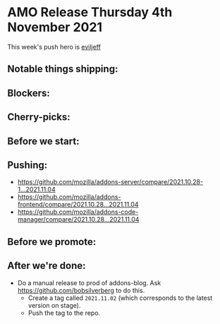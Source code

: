 # AMO Release Thursday 4th November 2021

This week's push hero is [eviljeff](https://github.com/eviljeff)

## Notable things shipping:

## Blockers:

## Cherry-picks:

## Before we start:

## Pushing:

- https://github.com/mozilla/addons-server/compare/2021.10.28-1...2021.11.04
- https://github.com/mozilla/addons-frontend/compare/2021.10.28...2021.11.04
- https://github.com/mozilla/addons-code-manager/compare/2021.10.28...2021.11.04

## Before we promote:

## After we're done:
- Do a manual release to prod of addons-blog. Ask https://github.com/bobsilverberg to do this.
  - Create a tag called `2021.11.02` (which corresponds to the latest version on stage).
  - Push the tag to the repo.
